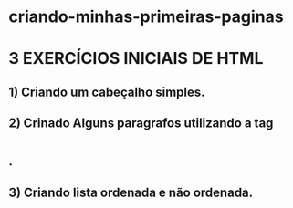 # criando-minhas-primeiras-paginas
# 3 EXERCÍCIOS INICIAIS DE HTML
## 1) Criando um cabeçalho simples.
## 2) Crinado Alguns paragrafos utilizando a tag <pre></pre>.
## 3) Criando lista ordenada e não ordenada.
